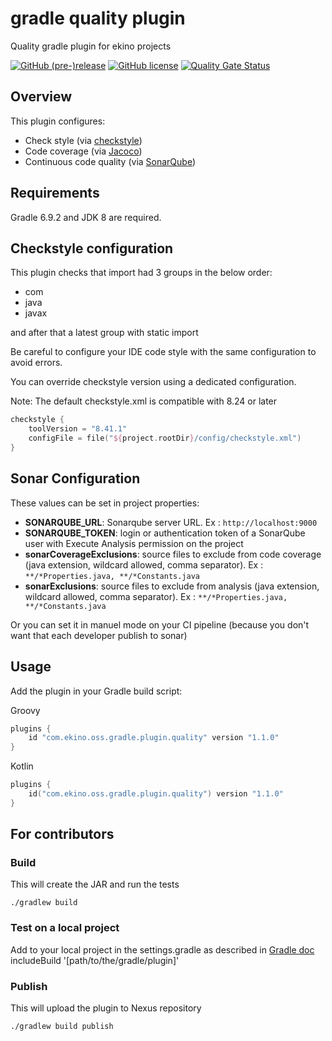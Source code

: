 #  gradle quality plugin

Quality gradle plugin for ekino projects

[![GitHub (pre-)release](https://img.shields.io/github/release/ekino/gradle-quality-plugin.svg)](https://github.com/ekino/gradle-quality-plugin/releases)
[![GitHub license](https://img.shields.io/github/license/ekino/gradle-quality-plugin.svg)](https://github.com/ekino/gradle-quality-plugin/blob/master/LICENSE.md)
[![Quality Gate Status](https://sonarcloud.io/api/project_badges/measure?project=ekino_gradle-quality-plugin&metric=alert_status)](https://sonarcloud.io/dashboard?id=ekino_gradle-quality-plugin)

## Overview

This plugin configures:

* Check style (via [checkstyle](http://checkstyle.sourceforge.net/))
* Code coverage (via [Jacoco](http://www.jacoco.org/))
* Continuous code quality (via [SonarQube](https://www.sonarqube.org/))

## Requirements

Gradle 6.9.2 and JDK 8 are required.

## Checkstyle configuration

This plugin checks that import had 3 groups in the below order:

* com
* java
* javax

and after that a latest group with static import

Be careful to configure your IDE code style with the same configuration to avoid errors.

You can override checkstyle version using a dedicated configuration.

Note: The default checkstyle.xml is compatible with 8.24 or later 

```kotlin
checkstyle {
    toolVersion = "8.41.1"
    configFile = file("${project.rootDir}/config/checkstyle.xml")
}
```

## Sonar Configuration

These values can be set in project properties:

* **SONARQUBE_URL**: Sonarqube server URL. Ex : `http://localhost:9000`
* **SONARQUBE_TOKEN**: login or authentication token of a SonarQube user with Execute Analysis permission on the project
* **sonarCoverageExclusions**: source files to exclude from code coverage (java extension, wildcard allowed, comma separator). Ex : `**/*Properties.java, **/*Constants.java`
* **sonarExclusions**: source files to exclude from analysis (java extension, wildcard allowed, comma separator). Ex : `**/*Properties.java, **/*Constants.java`

Or you can set it in manuel mode on your CI pipeline (because you don't want that each developer publish to sonar)

## Usage

Add the plugin in your Gradle build script:

Groovy
```groovy
plugins {
    id "com.ekino.oss.gradle.plugin.quality" version "1.1.0"
}
```

Kotlin
```kotlin
plugins {
    id("com.ekino.oss.gradle.plugin.quality") version "1.1.0"
}
```

## For contributors

### Build

This will create the JAR and run the tests

    ./gradlew build

### Test on a local project 

Add to your local project in the settings.gradle as described in [Gradle doc](https://docs.gradle.org/nightly/userguide/testing_gradle_plugins.html#verify-url-cmd-output)
includeBuild '[path/to/the/gradle/plugin]'

### Publish

This will upload the plugin to Nexus repository

    ./gradlew build publish
